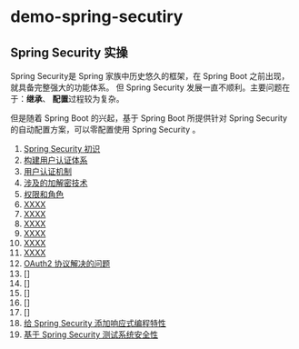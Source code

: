 # demo-spring-secutiry
## Spring Security 实操

Spring Security是 Spring 家族中历史悠久的框架，在 Spring Boot 之前出现，就具备完整强大的功能体系。
但 Spring Security 发展一直不顺利。主要问题在于：<b>继承</b>、 <b>配置</b>过程较为复杂。

但是随着 Spring Boot 的兴起，基于 Spring Boot 所提供针对 Spring Security 的自动配置方案，可以零配置使用 Spring Security 。


1. [Spring Security 初识](doces/01_what_kind_of_framework_is_Spring%20Security.md)
2. [构建用户认证体系](doces/02_use_spring_security_to_build_a%20user_authentication_system.md)
3. [用户认证机制](doces/03_understanding_spring_security_user_authentication.md)
4. [涉及的加解密技术](doces/04_encryption_and_decryption_technology_in_spring_security.md)
5. [权限和角色](doces/05_spring_security_permissions_and_roles.md)
6. [XXXX](XXXX)
7. [XXXX](XXXX)
8. [XXXX](XXXX)
9. [XXXX](XXXX)
10. [XXXX](XXXX)
11. [XXXX](XXXX)
12. [OAuth2 协议解决的问题](doces/12_OAuth2.md)
13. []
14. []
15. []
16. []
17. []
18. [给 Spring Security 添加响应式编程特性](doces/18_为%20Spring%20Security%20添加响应式编程特性.md)
19. [基于 Spring Security 测试系统安全性](doces/19_基于%20Spring%20Security%20测试系统安全性.md)